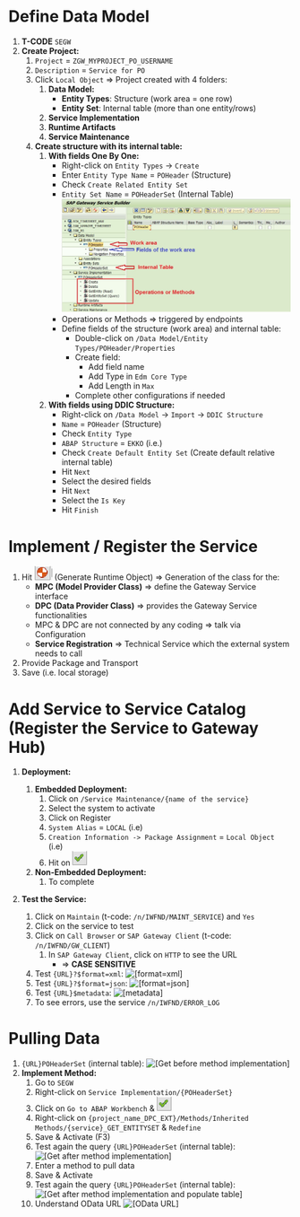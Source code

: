 # Define Data Model

1. **T-CODE** `SEGW`
2. **Create Project:**
   1. `Project` = `ZGW_MYPROJECT_PO_USERNAME`
   2. `Description` = `Service for PO`
   3. Click `Local Object` => Project created with 4 folders:
      1. **Data Model:**
         - **Entity Types**: Structure (work area = one row)
         - **Entity Set**: Internal table (more than one entity/rows)
      2. **Service Implementation**
      3. **Runtime Artifacts**
      4. **Service Maintenance**
   4. **Create structure with its internal table:**
      1. **With fields One By One:**
         - Right-click on `Entity Types` -> `Create`
         - Enter `Entity Type Name` = `POHeader` (Structure)
         - Check `Create Related Entity Set`
         - `Entity Set Name` = `POHeaderSet` (Internal Table) ![SEGW4](images/SEGW4.jpg)
         - Operations or Methods => triggered by endpoints
         - Define fields of the structure (work area) and internal table:
            - Double-click on `/Data Model/Entity Types/POHeader/Properties`
            - Create field:
               - Add field name
               - Add Type in `Edm Core Type`
               - Add Length in `Max`
            - Complete other configurations if needed
      2. **With fields using DDIC Structure:**
         - Right-click on `/Data Model` -> `Import` -> `DDIC Structure`
         - `Name` = `POHeader` (Structure)
         - Check `Entity Type`
         - `ABAP Structure` = `EKKO` (i.e.)
         - Check `Create Default Entity Set` (Create default relative internal table)
         - Hit `Next`
         - Select the desired fields
         - Hit `Next`
         - Select the `Is Key`
         - Hit `Finish`

# Implement / Register the Service

1. Hit ![Generate Runtime Object](images/Generate_Runtime_Object.png) (Generate Runtime Object) => Generation of the class for the:
   - **MPC (Model Provider Class)** => define the Gateway Service interface
   - **DPC (Data Provider Class)** => provides the Gateway Service functionalities
   - MPC & DPC are not connected by any coding => talk via Configuration
   - **Service Registration** => Technical Service which the external system needs to call
2. Provide Package and Transport
3. Save (i.e. local storage)

# Add Service to Service Catalog (Register the Service to Gateway Hub)

1. **Deployment:**
   1. **Embedded Deployment:**
      1. Click on `/Service Maintenance/{name of the service}`
      2. Select the system to activate
      3. Click on Register
      4. `System Alias` = `LOCAL` (i.e)
      5. `Creation Information -> Package Assignment` = `Local Object` (i.e)
      6. Hit on ![Validate](images/Validate.png)
   2. **Non-Embedded Deployment:**
      1. To complete

2. **Test the Service:**
   1. Click on `Maintain` (t-code: `/n/IWFND/MAINT_SERVICE`) and `Yes`
   2. Click on the service to test
   3. Click on `Call Browser` or `SAP Gateway Client` (t-code: `/n/IWFND/GW_CLIENT`)
      1. In `SAP Gateway Client`, click on `HTTP` to see the URL
         - => **CASE SENSITIVE**
   4. Test `{URL}?$format=xml`: ![[format=xml]](format_xml)
   5. Test `{URL}?$format=json`: ![[format=json]](images/format_json.png)
   6. Test `{URL}$metadata`: ![[metadata]](images/metadata.png)
   7. To see errors, use the service `/n/IWFND/ERROR_LOG`

# Pulling Data

1. `{URL}POHeaderSet` (internal table): ![[Get before method implementation]](images/Get_before_method_implementation.png)
2. **Implement Method:**
   1. Go to `SEGW`
   2. Right-click on `Service Implementation/{POHeaderSet}`
   3. Click on `Go to ABAP Workbench` & ![Validate](images/Validate.png)
   4. Right-click on `{project_name_DPC_EXT}/Methods/Inherited Methods/{service}_GET_ENTITYSET` & `Redefine`
   5. Save & Activate (F3)
   6. Test again the query `{URL}POHeaderSet` (internal table): ![[Get after method implementation]](images/Get_after_method_implementation.png)
   7. Enter a method to pull data
   8. Save & Activate
   9. Test again the query `{URL}POHeaderSet` (internal table): ![[Get after method implementation and populate table]](images/Get_after_method_implementation_and_populate_table.png)
   10. Understand OData URL ![[OData URL]](images/OData_URL.png)

